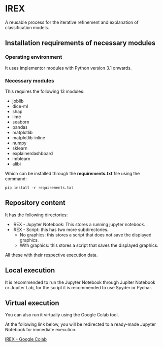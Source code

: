 # IREX
A reusable process for the iterative refinement and explanation of classification models.

## Installation requirements of necessary modules
### Operating environment
It uses implementor modules with Python version 3.1 onwards.
### Necessary modules
This requires the following 13 modules:
- joblib
- dice-ml
- shap
- lime
- seaborn
- pandas
- matplotlib
- matplotlib-inline
- numpy
- sklearn
- explainerdashboard
- imblearn
- alibi

Which can be installed through the **requirements.txt** file using the command:
```
pip install -r requirements.txt
```

## Repository content
It has the following directories:

- IREX - Jupyter Notebook: This stores a running jupyter notebook.
- IREX - Script: this has two more subdirectories.
  - No graphics: this stores a script that does not save the displayed graphics.
  - With graphics: this stores a script that saves the displayed graphics.
  
  
All these with their respective execution data.
 
## Local execution
It is recommended to run the Jupyter Notebook through Jupiter Notebook or Jupiter Lab, for the script it is recommended to use Spyder or Pychar.

## Virtual execution

You can also run it virtually using the Google Colab tool.

At the following link below, you will be redirected to a ready-made Jupyter Notebook for immediate execution.

[IREX - Google Colab](https://colab.research.google.com/drive/1FSHvWlAqARQ5ec69kKSRSLZXaMbMzz67?usp=sharing)
